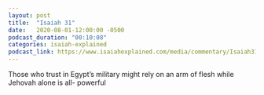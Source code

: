 ```yaml
---
layout: post
title:  "Isaiah 31"
date:   2020-08-01-12:00:00 -0500
podcast_duration: "00:10:08"
categories: isaiah-explained
podcast_link: https://www.isaiahexplained.com/media/commentary/Isaiah31.mp3
---
```

Those who trust in Egypt’s military might rely on an arm of flesh while Jehovah alone is all- powerful
